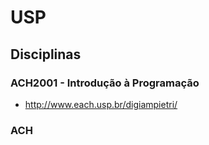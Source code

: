 # USP

## Disciplinas

### ACH2001 - Introdução à Programação

- http://www.each.usp.br/digiampietri/

### ACH
